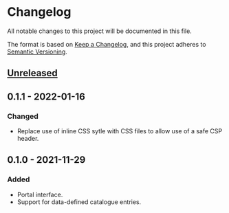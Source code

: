 # Changelog
All notable changes to this project will be documented in this file.

The format is based on [Keep a Changelog](https://keepachangelog.com/en/1.0.0/),
and this project adheres to [Semantic Versioning](https://semver.org/spec/v2.0.0.html).

## [Unreleased]

## 0.1.1 - 2022-01-16
### Changed
- Replace use of inline CSS sytle with CSS files to allow use of a safe CSP header.

## 0.1.0 - 2021-11-29
### Added
- Portal interface.
- Support for data-defined catalogue entries.

[Unreleased]: https://github.com/stefano-pogliani/auth-gateway-portal-hugotheme/compare/v0.1.0...HEAD
